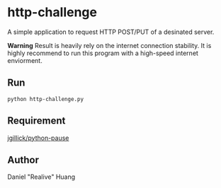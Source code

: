 # http-challenge
A simple application to request HTTP POST/PUT of a desinated server.

**Warning**
Result is heavily rely on the internet connection stability. It is highly recommend to run this program with a high-speed internet enviorment.

## Run
`python http-challenge.py`

## Requirement
[jgillick/python-pause](https://github.com/jgillick/python-pause)

## Author
Daniel "Realive" Huang
